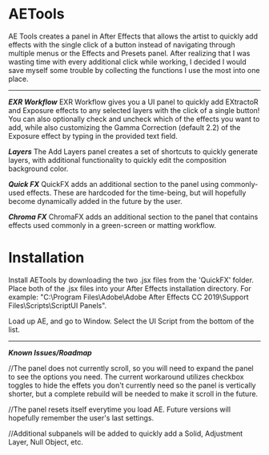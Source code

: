 # AETools
AE Tools creates a panel in After Effects that allows the artist to quickly add effects with the single click of a button instead of navigating through multiple menus or the Effects and Presets panel. After realizing that I was wasting time with every additional click while working, I decided I would save myself some trouble by collecting the functions I use the most into one place.

---

***EXR Workflow***
EXR Workflow gives you a UI panel to quickly add EXtractoR and Exposure effects to any selected layers with the click of a single button! You can also optionally check and uncheck which of the effects you want to add, while also customizing the Gamma Correction (default 2.2) of the Exposure effect by typing in the provided text field.

***Layers***
The Add Layers panel creates a set of shortcuts to quickly generate layers, with additional functionality to quickly edit the composition background color.

***Quick FX***
QuickFX adds an additional section to the panel using commonly-used effects. These are hardcoded for the time-being, but will hopefully become dynamically added in the future by the user.

***Chroma FX***
ChromaFX adds an additional section to the panel that contains effects used commonly in a green-screen or matting workflow.

# Installation
Install AETools by downloading the two .jsx files from the 'QuickFX' folder. Place both of the .jsx files into your After Effects installation directory.
For example: "C:\Program Files\Adobe\Adobe After Effects CC 2019\Support Files\Scripts\ScriptUI Panels".

Load up AE, and go to Window. Select the UI Script from the bottom of the list.

-----

***Known Issues/Roadmap***

//The panel does not currently scroll, so you will need to expand the panel to see the options you need. The current workaround utilizes checkbox toggles to hide the effets you don't currently need so the panel is vertically shorter, but a complete rebuild will be needed to make it scroll in the future.

//The panel resets itself everytime you load AE. Future versions will hopefully remember the user's last settings.

//Additional subpanels will be added to quickly add a Solid, Adjustment Layer, Null Object, etc.
